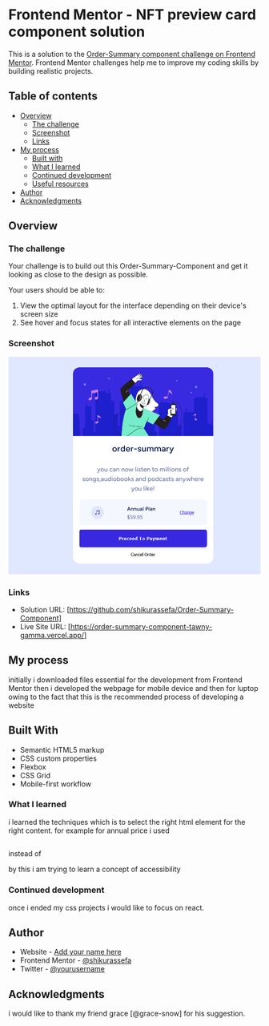 # Frontend Mentor - NFT preview card component solution

This is a solution to the [Order-Summary component challenge on Frontend Mentor](https://www.frontendmentor.io/challenges/order-summary-component-QlPmajDUj). Frontend Mentor challenges help me to improve my coding skills by building realistic projects.


## Table of contents

- [Overview](#overview)
  - [The challenge](#the-challenge)
  - [Screenshot](#screenshot)
  - [Links](#links)
- [My process](#my-process)
  - [Built with](#built-with)
  - [What I learned](#what-i-learned)
  - [Continued development](#continued-development)
  - [Useful resources](#useful-resources)
- [Author](#author)
- [Acknowledgments](#acknowledgments)

## Overview

### The challenge
Your challenge is to build out this Order-Summary-Component and get it looking as close to the design as possible.

Your users should be able to:

1. View the optimal layout for the interface depending on their device's screen size
2. See hover and focus states for all interactive elements on the page
### Screenshot

![](./images/Screenshot%202025-01-11%20at%2011-02-35%20Order-Summary-Component.png)

### Links

- Solution URL: [https://github.com/shikurassefa/Order-Summary-Component]
- Live Site URL: [https://order-summary-component-tawny-gamma.vercel.app/]

## My process

initially i downloaded files essential for the development from Frontend Mentor
then i developed the webpage for mobile device and then for luptop owing to the fact that this is the recommended process of developing a website

## Built With

- Semantic HTML5 markup
- CSS custom properties
- Flexbox
- CSS Grid
- Mobile-first workflow

### What I learned

i learned the techniques which is to select the right html element for the right content.
for example for annual price i used 

  <h2></h2>
  instead of 
    <p></p>
by this i am trying to learn a concept of accessibility


### Continued development

once i ended my css projects i would like to focus on react.

## Author

- Website - [Add your name here](https://www.your-site.com)
- Frontend Mentor - [@shikurassefa](https://www.frontendmentor.io/profile/shikurassefa)
- Twitter - [@yourusername](https://www.twitter.com/yourusername)

## Acknowledgments
i would like to thank my friend grace [@grace-snow] for his suggestion.